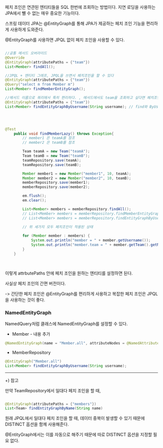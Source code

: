 페치 조인은 연관된 엔티티들을 SQL 한번에 조회하는 방법이다. 지연 로딩을 사용하는 JPA에서 뺄 수 없는 매우 중요한 기능이다.

스프링 데이터 JPA는 @EntityGraph를 통해 JPA가 제공하는 페치 조인 기능을 편리하게 사용하게 도와준다.

@EntityGraph를 사용하면 JPQL 없이 페치 조인을 사용할 수 있다.

```java

//공통 메서드 오버라이드
@Override
@EntityGraph(attributePaths = {"team"})
List<Member> findAll();

//JPQL + 엔티티 그래프, JPQL을 쓰면서 페치조인을 할 수 있다
@EntityGraph(attributePaths = {"team"})
@Query("select m from Member m")
List<Member> findMemberEntityGraph();

//메서드 이름으로 쿼리에서 특히 편리하다. , 메서드에서도 team을 조회하고 싶다면 페치조인을 할 수 있다
@EntityGraph(attributePaths = {"team"})
List<Member> findEntityGraphByUsername(String username); // find와 ByUsername 사이에는 ... 이기 때문에 아무거나 넣어도 된다


```

<br/>

```java

@Test
    public void findMemberLazy() throws Exception{
        // member1 은 teamA를 참조
        // member2 은 teamB를 참조

        Team teamA = new Team("teamA");
        Team teamB = new Team("teamB");
        teamRepository.save(teamA);
        teamRepository.save(teamB);

        Member member1 = new Member("member1", 10, teamA);
        Member member2 = new Member("member2", 10, teamB);
        memberRepository.save(member1);
        memberRepository.save(member2);

        em.flush();
        em.clear();

        List<Member> members = memberRepository.findAll(); 
        // List<Member> members = memberRepository.findMemberEntityGraph();
        // List<Member> members = memberRepository.findEntityGraphByUsername("member1");
        
        // 위 세가지 모두 페치조인이 적용된 상태

        for (Member member : members) {
            System.out.println("member = " + member.getUsername());
            System.out.println("member.team = " + member.getTeam().getName());
        }
    }

```

<br/>

이렇게 attrbutePaths 안에 페치 조인을 원하는 엔티티를 설정하면 된다.

사실상 페치 조인의 간편 버전이다.

-> 간단한 페치 조인은 @EntityGraph를 편리하게 사용하고 복잡한 페치 조인은 JPQL을 사용하는 것이 좋다.

### NamedEntityGraph

NamedQuery처럼 클래스에 NamedEntityGraph를 설정할 수 있다.

* Member - 내용 추가

```java
@NamedEntityGraph(name = "Member.all", attributeNodes = @NamedAttributeNode("team"))

```

* MemberRepository

```java
@EntityGraph("Member.all")
List<Member> findEntityGraphByUsername(String username);

```

---

+) 참고

만약 TeamRepository에서 일대다 페치 조인을 할 때,

```java

@EntityGraph(attributePaths = {"members"})
List<Team> findEntityGraphByName(String name)
```

원래 JPQL에서 일대다 페치 조인을 할 때, 데이터 중복이 발생할 수 있기 때문에 DISTINCT 옵션을 함께 사용해준다.

@EntityGraph에서는 이를 자동으로 해주기 때문에 따로 DISTINCT 옵션을 지정할 필요 없다.
